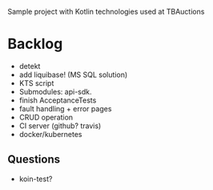 Sample project with Kotlin technologies used at TBAuctions

# Backlog

* detekt
* add liquibase! (MS SQL solution)
* KTS script
* Submodules: api-sdk.
* finish AcceptanceTests
* fault handling + error pages
* CRUD operation
* CI server (github? travis)
* docker/kubernetes

## Questions

* koin-test?
